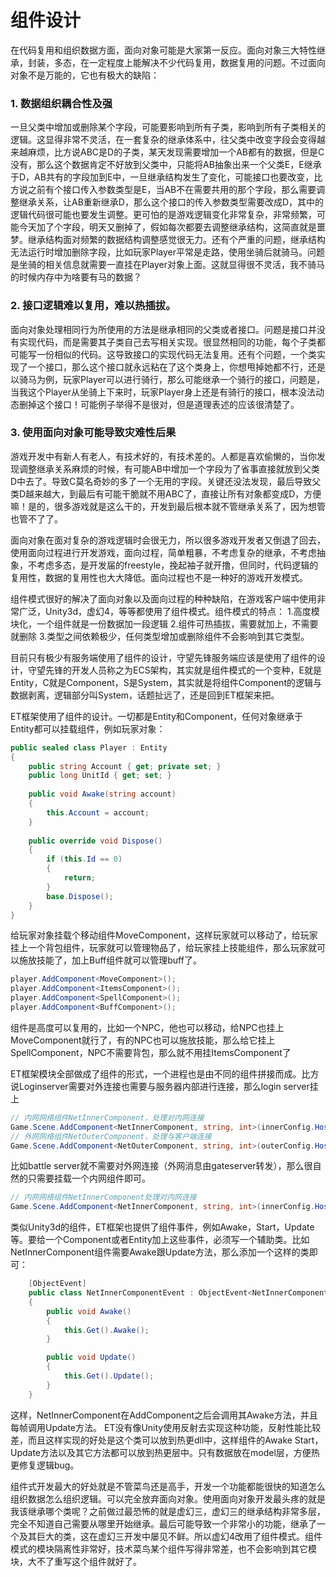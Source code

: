 # 组件设计

在代码复用和组织数据方面，面向对象可能是大家第一反应。面向对象三大特性继承，封装，多态，在一定程度上能解决不少代码复用，数据复用的问题。不过面向对象不是万能的，它也有极大的缺陷：
### 1. 数据组织耦合性及强
一旦父类中增加或删除某个字段，可能要影响到所有子类，影响到所有子类相关的逻辑。这显得非常不灵活，在一套复杂的继承体系中，往父类中改变字段会变得越来越麻烦，比方说ABC是D的子类，某天发现需要增加一个AB都有的数据，但是C没有，那么这个数据肯定不好放到父类中，只能将AB抽象出来一个父类E，E继承于D，AB共有的字段加到E中，一旦继承结构发生了变化，可能接口也要改变，比方说之前有个接口传入参数类型是E，当AB不在需要共用的那个字段，那么需要调整继承关系，让AB重新继承D，那么这个接口的传入参数类型需要改成D，其中的逻辑代码很可能也要发生调整。更可怕的是游戏逻辑变化非常复杂，非常频繁，可能今天加了个字段，明天又删掉了，假如每次都要去调整继承结构，这简直就是噩梦。继承结构面对频繁的数据结构调整感觉很无力。还有个严重的问题，继承结构无法运行时增加删除字段，比如玩家Player平常是走路，使用坐骑后就骑马。问题是坐骑的相关信息就需要一直挂在Player对象上面。这就显得很不灵活，我不骑马的时候内存中为啥要有马的数据？
### 2. 接口逻辑难以复用，难以热插拔。
面向对象处理相同行为所使用的方法是继承相同的父类或者接口。问题是接口并没有实现代码，而是需要其子类自己去写相关实现。很显然相同的功能，每个子类都可能写一份相似的代码。这导致接口的实现代码无法复用。还有个问题，一个类实现了一个接口，那么这个接口就永远粘在了这个类身上，你想甩掉她都不行，还是以骑马为例，玩家Player可以进行骑行，那么可能继承一个骑行的接口，问题是，当我这个Player从坐骑上下来时，玩家Player身上还是有骑行的接口，根本没法动态删掉这个接口！可能例子举得不是很对，但是道理表述的应该很清楚了。
### 3. 使用面向对象可能导致灾难性后果
游戏开发中有新人有老人，有技术好的，有技术差的。人都是喜欢偷懒的，当你发现调整继承关系麻烦的时候，有可能AB中增加一个字段为了省事直接就放到父类D中去了。导致C莫名奇妙的多了一个无用的字段。关键还没法发现，最后导致父类D越来越大，到最后有可能干脆就不用ABC了，直接让所有对象都变成D，方便嘛！是的，很多游戏就是这么干的，开发到最后根本就不管继承关系了，因为想管也管不了了。    
  
面向对象在面对复杂的游戏逻辑时会很无力，所以很多游戏开发者又倒退了回去，使用面向过程进行开发游戏，面向过程，简单粗暴，不考虑复杂的继承，不考虑抽象，不考虑多态，是开发届的freestyle，挽起袖子就开撸，但同时，代码逻辑的复用性，数据的复用性也大大降低。面向过程也不是一种好的游戏开发模式。

组件模式很好的解决了面向对象以及面向过程的种种缺陷，在游戏客户端中使用非常广泛，Unity3d，虚幻4，等等都使用了组件模式。组件模式的特点：
1.高度模块化，一个组件就是一份数据加一段逻辑
2.组件可热插拔，需要就加上，不需要就删除
3.类型之间依赖极少，任何类型增加或删除组件不会影响到其它类型。

目前只有极少有服务端使用了组件的设计，守望先锋服务端应该是使用了组件的设计，守望先锋的开发人员称之为ECS架构，其实就是组件模式的一个变种，E就是Entity，C就是Component，S是System，其实就是将组件Component的逻辑与数据剥离，逻辑部分叫System，话题扯远了，还是回到ET框架来把。

ET框架使用了组件的设计。一切都是Entity和Component，任何对象继承于Entity都可以挂载组件，例如玩家对象：
```C#
public sealed class Player : Entity
{
	public string Account { get; private set; }
	public long UnitId { get; set; }
	
	public void Awake(string account)
	{
		this.Account = account;
	}
	
	public override void Dispose()
	{
		if (this.Id == 0)
		{
			return;
		}
		base.Dispose();
	}
}
```
给玩家对象挂载个移动组件MoveComponent，这样玩家就可以移动了，给玩家挂上一个背包组件，玩家就可以管理物品了，给玩家挂上技能组件，那么玩家就可以施放技能了，加上Buff组件就可以管理buff了。
```C#
player.AddComponent<MoveComponent>();
player.AddComponent<ItemsComponent>();
player.AddComponent<SpellComponent>();
player.AddComponent<BuffComponent>();
```
组件是高度可以复用的，比如一个NPC，他也可以移动，给NPC也挂上MoveComponent就行了，有的NPC也可以施放技能，那么给它挂上SpellComponent，NPC不需要背包，那么就不用挂ItemsComponent了

ET框架模块全部做成了组件的形式，一个进程也是由不同的组件拼接而成。比方说Loginserver需要对外连接也需要与服务器内部进行连接，那么login server挂上
```C#
// 内网网络组件NetInnerComponent，处理对内网连接
Game.Scene.AddComponent<NetInnerComponent, string, int>(innerConfig.Host, innerConfig.Port);
// 外网网络组件NetOuterComponent，处理与客户端连接
Game.Scene.AddComponent<NetOuterComponent, string, int>(outerConfig.Host, outerConfig.Port);
```
比如battle server就不需要对外网连接（外网消息由gateserver转发），那么很自然的只需要挂载一个内网组件即可。
```C#
// 内网网络组件NetInnerComponent处理对内网连接
Game.Scene.AddComponent<NetInnerComponent, string, int>(innerConfig.Host, innerConfig.Port);
```
类似Unity3d的组件，ET框架也提供了组件事件，例如Awake，Start，Update等。要给一个Component或者Entity加上这些事件，必须写一个辅助类。比如NetInnerComponent组件需要Awake跟Update方法，那么添加一个这样的类即可：
```C#
	[ObjectEvent]
	public class NetInnerComponentEvent : ObjectEvent<NetInnerComponent>, IAwake, IUpdate
	{
		public void Awake()
		{
			this.Get().Awake();
		}

		public void Update()
		{
			this.Get().Update();
		}
	}
```
这样，NetInnerComponent在AddComponent之后会调用其Awake方法，并且每帧调用Update方法。
ET没有像Unity使用反射去实现这种功能，反射性能比较差，而且这样实现的好处是这个类可以放到热更dll中，这样组件的Awake Start，Update方法以及其它方法都可以放到热更层中。只有数据放在model层，方便热更修复逻辑bug。

组件式开发最大的好处就是不管菜鸟还是高手，开发一个功能都能很快的知道怎么组织数据怎么组织逻辑。可以完全放弃面向对象。使用面向对象开发最头疼的就是我该继承哪个类呢？之前做过最恐怖的就是虚幻三，虚幻三的继承结构非常多层，完全不知道自己需要从哪里开始继承。最后可能导致一个非常小的功能，继承了一个及其巨大的类，这在虚幻三开发中屡见不鲜。所以虚幻4改用了组件模式。组件模式的模块隔离性非常好，技术菜鸟某个组件写得非常差，也不会影响到其它模块，大不了重写这个组件就好了。



